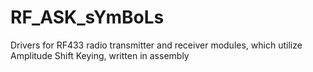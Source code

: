 # RF_ASK_sYmBoLs
Drivers for RF433 radio transmitter and receiver modules, which utilize Amplitude Shift Keying, written in assembly
